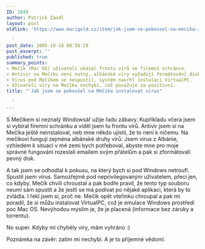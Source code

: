 ```yaml
---
ID: 1849
author: Patrick Zandl
layout: post
oldlink: 'https://www.marigold.cz/item/jak-jsem-se-pokousel-na-mecika-instalovat-virus

  '
post_date: 2005-10-18 08:58:29
post_excerpt: ''
published: true
summary_points:
- Mečík (Mac OS) uživateli ukázal frontu virů ve firemní schránce.
- Antivir na Mečíku není nutný, albánské viry vyžadují formátování disku.
- Virus pod Mečíkem se nespustil, systém navrhl instalaci VirtualPC.
- Uživateli viry na Mečíku nechybí, což považuje za pozitivní.
title: "'Jak jsem se pokoušel na Mečíka instalovat virus"

  '
---
```


<p>S Mečíkem si neznalý Windowsář užije řadu zábavy. Kupříkladu včera jsem si vybíral firemní schránku a viděl jsem tu frontu virů. Antivir jsem si na Mečíka ještě neinstaloval, neb mne někdo ujistil, že to není k ničemu. Na mečíkovi fungují zejména albánské druhy virů: Jsem virus z Albánie, vzhledem k situaci v mé zemi bych potřeboval, abyste mne pro moje správné fungování rozeslali emailem svým přátelům a pak si zformátovali pevný disk. </p>

<p>A tak jsem se odhodlal k pokusu, na který bych si pod Windows netroufl. Spustil jsem virus. Samozřejmě pod neprivilegovaným uživatelem, přeci jen, co kdyby. Mečík chvíli chroustal a pak bodře pravil, že tento typ souboru neumí sám spustit a že jestli se má podívat po nějaké aplikaci, která by to zvládla. I řekl jsem si, proč ne. Mečík opět vteřinku chroupal a pak mi poradil, že si můžu instalovat VirtualPC, což je emulace Windows prostředí poc Mac OS. Nevýhodou myslím je, že je placená (informace bez záruky a torrentu). </p>

<p>No super. Kdyby mi chyběly viry, mám vyhráno :)</p>

<p>Poznámka na závěr: zatím mi nechybí. A je to příjemné vědomí.
</p>